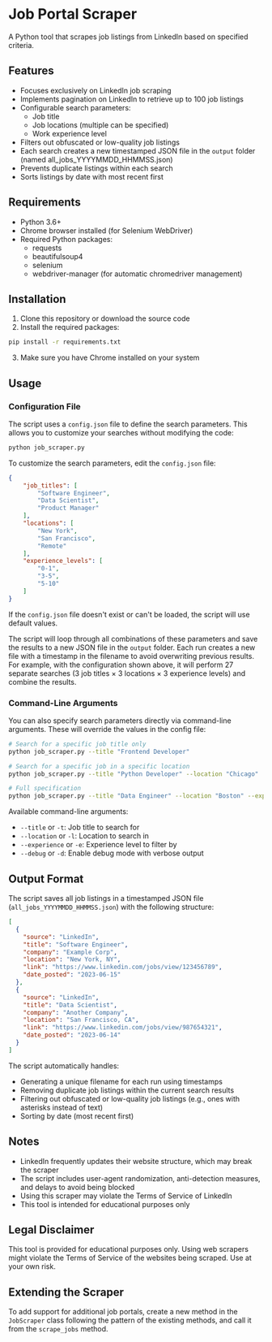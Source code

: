 # Job Portal Scraper

A Python tool that scrapes job listings from LinkedIn based on specified criteria.

## Features

- Focuses exclusively on LinkedIn job scraping
- Implements pagination on LinkedIn to retrieve up to 100 job listings
- Configurable search parameters:
  - Job title
  - Job locations (multiple can be specified)
  - Work experience level
- Filters out obfuscated or low-quality job listings
- Each search creates a new timestamped JSON file in the `output` folder (named all_jobs_YYYYMMDD_HHMMSS.json)
- Prevents duplicate listings within each search
- Sorts listings by date with most recent first

## Requirements

- Python 3.6+
- Chrome browser installed (for Selenium WebDriver)
- Required Python packages:
  - requests
  - beautifulsoup4
  - selenium
  - webdriver-manager (for automatic chromedriver management)

## Installation

1. Clone this repository or download the source code
2. Install the required packages:

```bash
pip install -r requirements.txt
```

3. Make sure you have Chrome installed on your system

## Usage

### Configuration File

The script uses a `config.json` file to define the search parameters. This allows you to customize your searches without modifying the code:

```bash
python job_scraper.py
```

To customize the search parameters, edit the `config.json` file:

```json
{
    "job_titles": [
        "Software Engineer",
        "Data Scientist", 
        "Product Manager"
    ],
    "locations": [
        "New York",
        "San Francisco",
        "Remote"
    ],
    "experience_levels": [
        "0-1",
        "3-5",
        "5-10"
    ]
}
```

If the `config.json` file doesn't exist or can't be loaded, the script will use default values.

The script will loop through all combinations of these parameters and save the results to a new JSON file in the `output` folder. Each run creates a new file with a timestamp in the filename to avoid overwriting previous results. For example, with the configuration shown above, it will perform 27 separate searches (3 job titles × 3 locations × 3 experience levels) and combine the results.

### Command-Line Arguments

You can also specify search parameters directly via command-line arguments. These will override the values in the config file:

```bash
# Search for a specific job title only
python job_scraper.py --title "Frontend Developer"

# Search for a specific job in a specific location
python job_scraper.py --title "Python Developer" --location "Chicago"

# Full specification
python job_scraper.py --title "Data Engineer" --location "Boston" --experience "3-5"
```

Available command-line arguments:
- `--title` or `-t`: Job title to search for
- `--location` or `-l`: Location to search in
- `--experience` or `-e`: Experience level to filter by
- `--debug` or `-d`: Enable debug mode with verbose output

## Output Format

The script saves all job listings in a timestamped JSON file (`all_jobs_YYYYMMDD_HHMMSS.json`) with the following structure:

```json
[
  {
    "source": "LinkedIn",
    "title": "Software Engineer",
    "company": "Example Corp",
    "location": "New York, NY",
    "link": "https://www.linkedin.com/jobs/view/123456789",
    "date_posted": "2023-06-15"
  },
  {
    "source": "LinkedIn",
    "title": "Data Scientist",
    "company": "Another Company",
    "location": "San Francisco, CA",
    "link": "https://www.linkedin.com/jobs/view/987654321",
    "date_posted": "2023-06-14"
  }
]
```

The script automatically handles:
- Generating a unique filename for each run using timestamps
- Removing duplicate job listings within the current search results
- Filtering out obfuscated or low-quality job listings (e.g., ones with asterisks instead of text)
- Sorting by date (most recent first)

## Notes

- LinkedIn frequently updates their website structure, which may break the scraper
- The script includes user-agent randomization, anti-detection measures, and delays to avoid being blocked
- Using this scraper may violate the Terms of Service of LinkedIn
- This tool is intended for educational purposes only

## Legal Disclaimer

This tool is provided for educational purposes only. Using web scrapers might violate the Terms of Service of the websites being scraped. Use at your own risk.

## Extending the Scraper

To add support for additional job portals, create a new method in the `JobScraper` class following the pattern of the existing methods, and call it from the `scrape_jobs` method. 